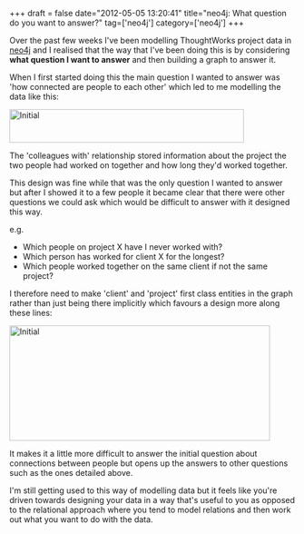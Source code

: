+++
draft = false
date="2012-05-05 13:20:41"
title="neo4j: What question do you want to answer?"
tag=['neo4j']
category=['neo4j']
+++

Over the past few weeks I've been modelling ThoughtWorks project data in <a href="http://neo4j.org/">neo4j</a> and I realised that the way that I've been doing this is by considering <strong>what question I want to answer</strong> and then building a graph to answer it.

When I first started doing this the main question I wanted to answer was 'how connected are people to each other' which led to me modelling the data like this:


<img src="{{<siteurl>}}/uploads/2012/05/initial.png" alt="Initial" title="initial.png" border="0" width="413" height="59" />

The 'colleagues with' relationship stored information about the project the two people had worked on together and how long they'd worked together.

This design was fine while that was the only question I wanted to answer but after I showed it to a few people it became clear that there were other questions we could ask which would be difficult to answer with it designed this way.

e.g.

<ul>
<li>Which people on project X have I never worked with?</li>
<li>Which person has worked for client X for the longest?</li>
<li>Which people worked together on the same client if not the same project?</li>
</ul>

I therefore need to make 'client' and 'project' first class entities in the graph rather than just being there implicitly which favours a design more along these lines:

<img src="{{<siteurl>}}/uploads/2012/05/initial1.png" alt="Initial" title="initial.png" border="0" width="459" height="203" />

It makes it a little more difficult to answer the initial question about connections between people but opens up the answers to other questions such as the ones detailed above.

I'm still getting used to this way of modelling data but it feels like you're driven towards designing your data in a way that's useful to you as opposed to the relational approach where you tend to model relations and then work out what you want to do with the data.
